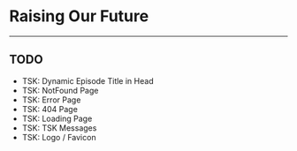 # Raising Our Future

---

## TODO

-   TSK: Dynamic Episode Title in Head
-   TSK: NotFound Page
-   TSK: Error Page
-   TSK: 404 Page
-   TSK: Loading Page
-   TSK: TSK Messages
-   TSK: Logo / Favicon
